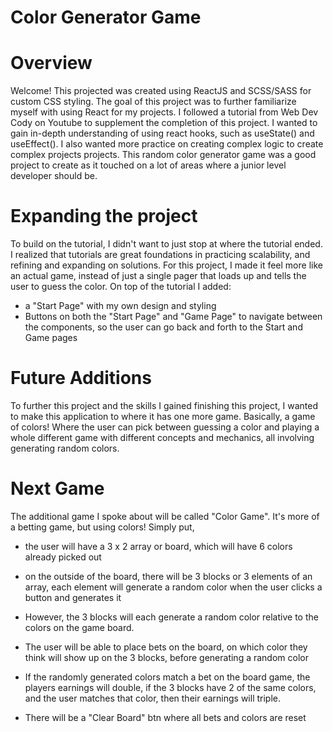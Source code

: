 # Color Generator Game

# Overview

Welcome! This projected was created using ReactJS and SCSS/SASS for custom CSS styling. The goal of this project was to further familiarize myself with using React for my projects. I followed a tutorial from Web Dev Cody on Youtube to supplement the completion of this project. I wanted to gain in-depth understanding of using react hooks, such as useState() and useEffect(). I also wanted more practice on creating complex logic to create complex projects projects. This random color generator game was a good project to create as it touched on a lot of areas where a junior level developer should be. 

# Expanding the project

To build on the tutorial, I didn't want to just stop at where the tutorial ended. I realized that tutorials are great foundations in practicing scalability, and refining and expanding on solutions. For this project, I made it feel more like an actual game, instead of just a single pager that loads up and tells the user to guess the color. On top of the tutorial I added:

- a "Start Page" with my own design and styling
- Buttons on both the "Start Page" and "Game Page" to navigate between the components, so the user can go back and forth to the Start and Game pages

# Future Additions

To further this project and the skills I gained finishing this project, I wanted to make this application to where it has one more game. Basically, a game of colors! Where the user can pick between guessing a color and playing a whole different game with different concepts and mechanics, all involving generating random colors. 

# Next Game

The additional game I spoke about will be called "Color Game". It's more of a betting game, but using colors! Simply put, 
- the user will have a 3 x 2 array or board, which will have 6 colors already picked out

- on the outside of the board, there will be 3 blocks or 3 elements of an array, each element will generate a random color when the user clicks a button and generates it

- However, the 3 blocks will each generate a random color relative to the colors on the game board. 

- The user will be able to place bets on the board, on which color they think will show up on the 3 blocks, before generating a random color

- If the randomly generated colors match a bet on the board game, the players earnings will double, if the 3 blocks have 2 of the same colors, and the user matches that color, then their earnings will triple. 

- There will be a "Clear Board" btn where all bets and colors are reset




